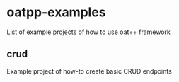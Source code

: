 # oatpp-examples
List of example projects of how to use oat++ framework

## crud
Example project of how-to create basic CRUD endpoints
